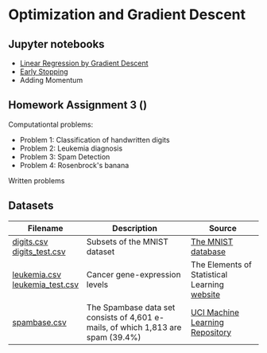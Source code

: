 # Optimization and Gradient Descent

## Jupyter notebooks

- [Linear Regression by Gradient Descent](https://nbviewer.org/github/um-perez-alvaro/Data-Science-Theory/blob/master/Jupyter%20Notebooks/Optimization%20and%20Gradient%20Descent/notebooks/Linear%20Regression%20with%20Gradient%20Descent.ipynb)
- [Early Stopping](https://nbviewer.org/github/um-perez-alvaro/Data-Science-Theory/blob/master/Jupyter%20Notebooks/Optimization%20and%20Gradient%20Descent/notebooks/Early%20Stopping.ipynb)
- Adding Momentum

## Homework Assignment 3 ()

Computationtal problems:

- Problem 1: Classification of handwritten digits
- Problem 2: Leukemia diagnosis
- Problem 3: Spam Detection
- Problem 4: Rosenbrock's banana

Written problems

## Datasets
Filename | Description |  Source
--- | --- |  --- 
[digits.csv](https://raw.githubusercontent.com/um-perez-alvaro/Data-Science-Theory/master/Data/digits.csv) </br> [digits_test.csv](https://raw.githubusercontent.com/um-perez-alvaro/Data-Science-Theory/master/Data/digits_test.csv) | Subsets of the MNIST dataset | [The MNIST database](http://yann.lecun.com/exdb/mnist/)
[leukemia.csv](https://raw.githubusercontent.com/um-perez-alvaro/Data-Science-Theory/master/Data/leukemia.csv) </br> [leukemia_test.csv](https://raw.githubusercontent.com/um-perez-alvaro/Data-Science-Theory/master/Data/leukemia_test.csv)| Cancer gene-expression levels | The Elements of Statistical Learning [website](https://web.stanford.edu/~hastie/ElemStatLearn/) 
[spambase.csv](https://raw.githubusercontent.com/um-perez-alvaro/Data-Science-Theory/master/Data/spambase.csv) | The Spambase data set consists of 4,601 e-mails, of which 1,813 are spam (39.4%) | [UCI Machine Learning Repository](http://archive.ics.uci.edu/ml/datasets/Spambase)

